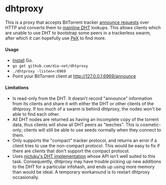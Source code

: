 # dhtproxy

This is a proxy that accepts BitTorrent tracker [announce requests](https://wiki.theory.org/BitTorrent_Tracker_Protocol) over HTTP and converts them to [mainline DHT](https://en.wikipedia.org/wiki/Mainline_DHT) lookups.  This allows clients which are unable to use DHT to bootstrap some peers in a trackerless swarm, after which it can hopefully use [PeX](https://en.wikipedia.org/wiki/Peer_exchange) to find more.

#### Usage

* [Install](https://golang.org/doc/install) Go.
* ```go get github.com/die-net/dhtproxy```
* ```./dhtproxy -listen=:6969```
* Point your BitTorrent client at http://127.0.0.1:6969/announce

#### Limitations

* Is read-only from the DHT.  It doesn't record "announce" information from its clients and share it with either the DHT or other clients of the dhtproxy.  If too much of a swarm is behind dhtproxy, the nodes won't be able to find each other.
* All DHT nodes are returned as having an incomplete copy of the torrent data, thus clients will show all DHT peers as "leeches". This is cosmetic-only; clients will still be able to use seeds normally when they connect to them.
* Only supports the "compact" tracker protocol, and returns an error if a client tries to use the non-compact protocol. This would be easy to fix if there are clients that don't support the compact protocol.
* Uses [nictuku's DHT implementation](github.com/nictuku/dht) whose API isn't well suited to this task. Consequently, dhtproxy may have trouble picking up new additions to the DHT for a particular infohash, and ends up using more memory than would be ideal.  A temporary workaround is to restart dhtproxy occasionally.


